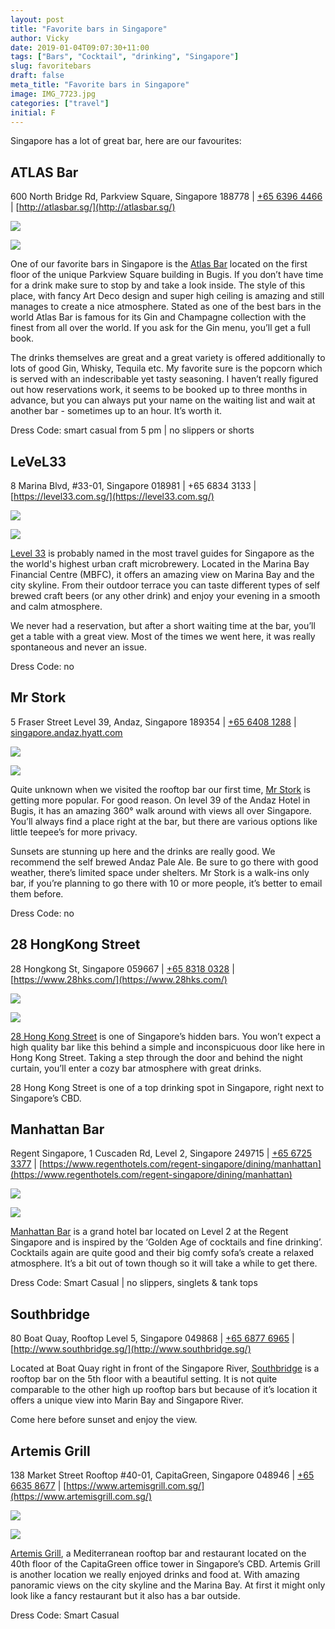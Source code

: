 ```yaml
---
layout: post
title: "Favorite bars in Singapore"
author: Vicky
date: 2019-01-04T09:07:30+11:00
tags: ["Bars", "Cocktail", "drinking", "Singapore"]
slug: favoritebars
draft: false
meta_title: "Favorite bars in Singapore"
image: IMG_7723.jpg
categories: ["travel"]
initial: F
---
```


Singapore has a lot of great bar, here are our favourites<!-- end -->:

## ATLAS Bar

600 North Bridge Rd, Parkview Square, Singapore 188778 | [<span style="text-decoration: underline;">+65 6396 4466</span>](https://www.google.com/search?q=atlas+bar&spell=1&sa=X&ved=0ahUKEwjOkPHsn8zfAhWKWrwKHRKhCUsQBQgrKAA&cshid=1546334423390000&biw=1442&bih=901# "Call via Hangouts") | [http://atlasbar.sg/](http://atlasbar.sg/)

![](./atlas-bar-spirit-shelf.jpg)

![](./atlas-bar-singapore.jpg)

One of our favorite bars in Singapore is the [Atlas Bar](http://atlasbar.sg/) located on the first floor of the unique Parkview Square building in Bugis. If you don’t have time for a drink make sure to stop by and take a look inside. The style of this place, with fancy Art Deco design and super high ceiling is amazing and still manages to create a nice atmosphere. Stated as one of the best bars in the world Atlas Bar is famous for its Gin and Champagne collection with the finest from all over the world. If you ask for the Gin menu, you’ll get a full book.

The drinks themselves are great and a great variety is offered additionally to lots of good Gin, Whisky, Tequila etc. My favorite sure is the popcorn which is served with an indescribable yet tasty seasoning. I haven’t really figured out how reservations work, it seems to be booked up to three months in advance, but you can always put your name on the waiting list and wait at another bar - sometimes up to an hour. It’s worth it.

Dress Code: smart casual from 5 pm | no slippers or shorts

## LeVeL33

8 Marina Blvd, #33-01, Singapore 018981 | +65 6834 3133 | [https://level33.com.sg/](https://level33.com.sg/)

![](./level33-craft-beer.jpg)

![](./marina-bay-sands.jpg)

[Level 33](https://level33.com.sg/) is probably named in the most travel guides for Singapore as the the world's highest urban craft microbrewery. Located in the Marina Bay Financial Centre (MBFC), it offers an amazing view on Marina Bay and the city skyline. From their outdoor terrace you can taste different types of self brewed craft beers (or any other drink) and enjoy your evening in a smooth and calm atmosphere.

We never had a reservation, but after a short waiting time at the bar, you’ll get a table with a great view. Most of the times we went here, it was really spontaneous and never an issue.

Dress Code: no

## Mr Stork

5 Fraser Street Level 39, Andaz, Singapore 189354 | [<span style="text-decoration: underline;">+65 6408 1288</span>](https://www.google.com/search?q=mr+stork&oq=mr+stork&aqs=chrome.0.69i59j69i60l3j69i57j69i60.1275j0j4&sourceid=chrome&ie=UTF-8# "Call via Hangouts") | [<span style="text-decoration: underline;">singapore.andaz.hyatt.com</span>](http://singapore.andaz.hyatt.com/)

![](./singapore-red-sky.jpg)

![](./rooftop-mrstorck.jpg)

Quite unknown when we visited the rooftop bar our first time, [Mr Stork](https://www.hyatt.com/en-US/hotel/singapore/andaz-singapore/sinaz/dining) is getting more popular. For good reason. On level 39 of the Andaz Hotel in Bugis, it has an amazing 360° walk around with views all over Singapore. You’ll always find a place right at the bar, but there are various options like little teepee’s for more privacy.

Sunsets are stunning up here and the drinks are really good. We recommend the self brewed Andaz Pale Ale. Be sure to go there with good weather, there’s limited space under shelters. Mr Stork is a walk-ins only bar, if you’re planning to go there with 10 or more people, it’s better to email them before.

Dress Code: no

## 28 HongKong Street

28 Hongkong St, Singapore 059667 | [<span style="text-decoration: underline;">+65 8318 0328</span>](https://www.google.com/search?ei=pTgrXPqyOIr_8gWpgJ_oBQ&q=28+hks&oq=28+hks&gs_l=psy-ab.3..0i71l8.6315.6429..6669...0.0..0.0.0.......0....1..gws-wiz.pd429cGrYLU# "Call via Hangouts") | [https://www.28hks.com/](https://www.28hks.com/)

![](./28hongkongstreet-cocktail.jpg)

![](./28hongkongstreet-bar-sign.jpg)

[28 Hong Kong Street](https://www.28hks.com/) is one of Singapore’s hidden bars. You won’t expect a high quality bar like this behind a simple and inconspicuous door like here in Hong Kong Street. Taking a step through the door and behind the night curtain, you’ll enter a cozy bar atmosphere with great drinks.

28 Hong Kong Street is one of a top drinking spot in Singapore, right next to Singapore’s CBD.

## Manhattan Bar

Regent Singapore, 1 Cuscaden Rd, Level 2, Singapore 249715 | [<span style="text-decoration: underline;">+65 6725 3377</span>](https://www.google.com/search?q=manhattan+bar+singapore&oq=manhattan+bar&aqs=chrome.0.69i59j0j69i57j69i60l2j0.1811j0j4&sourceid=chrome&ie=UTF-8# "Call via Hangouts") | [https://www.regenthotels.com/regent-singapore/dining/manhattan](https://www.regenthotels.com/regent-singapore/dining/manhattan)

![](./the-melting-pot.jpg)

![](./chips-manhatten.jpg)

[Manhattan Bar](https://www.regenthotels.com/regent-singapore/dining/manhattan) is a grand hotel bar located on Level 2 at the Regent Singapore and is inspired by the ‘Golden Age of cocktails and fine drinking’. Cocktails again are quite good and their big comfy sofa’s create a relaxed atmosphere. It’s a bit out of town though so it will take a while to get there.

Dress Code: Smart Casual | no slippers, singlets & tank tops

## Southbridge

80 Boat Quay, Rooftop Level 5, Singapore 049868 | [<span style="text-decoration: underline;">+65 6877 6965</span>](https://www.google.com/search?ei=1zwrXKKfIYSF8gWPzb_wCg&q=southbridge+singapore+bar&oq=southbridge+&gs_l=psy-ab.1.0.35i39j0i67j0i20i263j0l7.559827.565460..567645...1.0..0.344.3407.2-11j2......0....1..gws-wiz.......0i71j0i131j0i10.d5OAECptgU0# "Call via Hangouts") | [http://www.southbridge.sg/](http://www.southbridge.sg/)﻿

Located at Boat Quay right in front of the Singapore River, [Southbridge](http://www.southbridge.sg/) is a rooftop bar on the 5th floor with a beautiful setting. It is not quite comparable to the other high up rooftop bars but because of it’s location it offers a unique view into Marin Bay and Singapore River.

Come here before sunset and enjoy the view.

## Artemis Grill

138 Market Street Rooftop #40-01, CapitaGreen, Singapore 048946 | [<span style="text-decoration: underline;">+65 6635 8677</span>](https://www.google.com/search?q=artemis+singapore&oq=artemis+si&aqs=chrome.0.0j69i57j0l4.2421j0j4&sourceid=chrome&ie=UTF-8# "Call via Hangouts") | [https://www.artemisgrill.com.sg/](https://www.artemisgrill.com.sg/)

![](./artemis-bar-view.jpg)

![](./artemis-bar-menu.jpg)

[Artemis Grill](https://www.artemisgrill.com.sg/), a Mediterranean rooftop bar and restaurant located on the 40th floor of the CapitaGreen office tower in Singapore’s CBD. Artemis Grill is another location we really enjoyed drinks and food at. With amazing panoramic views on the city skyline and the Marina Bay. At first it might only look like a fancy restaurant but it also has a bar outside.

Dress Code: Smart Casual